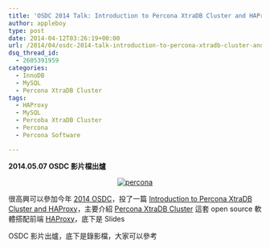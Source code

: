 ```yaml
---
title: 'OSDC 2014 Talk: Introduction to Percona XtraDB Cluster and HAProxy'
author: appleboy
type: post
date: 2014-04-12T03:26:19+00:00
url: /2014/04/osdc-2014-talk-introduction-to-percona-xtradb-cluster-and-haproxy/
dsq_thread_id:
  - 2605391959
categories:
  - InnoDB
  - MySQL
  - Percona XtraDB Cluster
tags:
  - HAProxy
  - MySQL
  - Percoba XtraDB Cluster
  - Percona
  - Percona Software

---
```

**2014.05.07 OSDC 影片檔出爐**

<div style="margin:0 auto; text-align:center">
  <a href="https://www.flickr.com/photos/appleboy/12023069753/" title="percona by appleboy46, on Flickr"><img src="https://i1.wp.com/farm4.staticflickr.com/3820/12023069753_de60d0c86d_m.jpg?resize=240%2C234&#038;ssl=1" alt="percona" data-recalc-dims="1" /></a>
</div>

很高興可以參加今年 [2014 OSDC][1]，投了一篇 [Introduction to Percona XtraDB Cluster and HAProxy][2]，主要介紹 [Percona XtraDB Cluster][3] 這套 open source 軟體搭配前端 [HAProxy][4]，底下是 Slides

<!--more-->

OSDC 影片出爐，底下是錄影檔，大家可以參考

 [1]: http://osdc.tw/2014/
 [2]: http://osdc.tw/program/2014-day2-10.html#content
 [3]: http://www.percona.com/software/percona-xtradb-cluster
 [4]: http://haproxy.1wt.eu/